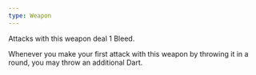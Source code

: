 ```yaml
---
type: Weapon
---
```

Attacks with this weapon deal 1 Bleed.

Whenever you make your first attack with this weapon by throwing it in a round, you may throw an additional Dart.